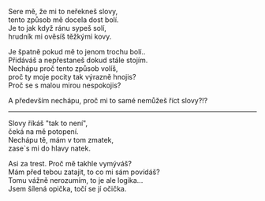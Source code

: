 Sere mě, že mi to neřekneš slovy,  
tento způsob mě docela dost bolí.  
Je to jak když ránu sypeš solí,  
hrudník mi ověsíš těžkými kovy.

Je špatně pokud mě to jenom trochu bolí..  
Přidáváš a nepřestaneš dokud stále stojím.  
Nechápu proč tento způsob volíš,  
proč ty moje pocity tak výrazně hnojis?  
Proč se s malou mirou nespokojis?  


A především nechápu, proč mi to samé nemůžeš říct slovy?!?

--- 

Slovy říkáš "tak to není",  
čeká na mě potopení.  
Nechápu tě, mám v tom zmatek,  
zase`s mi do hlavy natek.

Asi za trest. Proč mě takhle vymýváš?  
Mám před tebou zatajit, to co mi sám povídáš?  
Tomu vážně nerozumím, to je ale logika...  
Jsem šílená opička, točí se jí očička.  